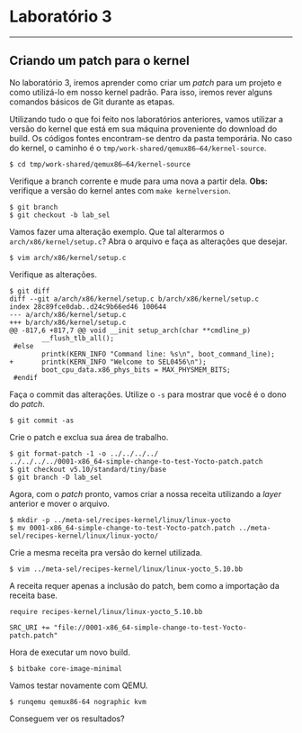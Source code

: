 # Laboratório 3
---------------

## Criando um patch para o kernel

No laboratório 3, iremos aprender como criar um *patch* para um projeto e como utilizá-lo em nosso kernel padrão. Para isso, iremos rever alguns comandos básicos de Git durante as etapas.

Utilizando tudo o que foi feito nos laboratórios anteriores, vamos utilizar a versão do kernel que está em sua máquina proveniente do download do build. Os códigos fontes encontram-se dentro da pasta temporária. No caso do kernel, o caminho é o `tmp/work-shared/qemux86–64/kernel-source`.

    $ cd tmp/work-shared/qemux86–64/kernel-source

Verifique a branch corrente e mude para uma nova a partir dela. **Obs:** verifique a versão do kernel antes com `make kernelversion`.

    $ git branch
    $ git checkout -b lab_sel
    
Vamos fazer uma alteração exemplo. Que tal alterarmos o `arch/x86/kernel/setup.c`? Abra o arquivo e faça as alterações que desejar.

    $ vim arch/x86/kernel/setup.c

Verifique as alterações.

    $ git diff
    diff --git a/arch/x86/kernel/setup.c b/arch/x86/kernel/setup.c
    index 28c89fce0dab..d24c9b66ed46 100644
    --- a/arch/x86/kernel/setup.c
    +++ b/arch/x86/kernel/setup.c
    @@ -817,6 +817,7 @@ void __init setup_arch(char **cmdline_p)
            __flush_tlb_all();
     #else
            printk(KERN_INFO "Command line: %s\n", boot_command_line);
    +       printk(KERN_INFO "Welcome to SEL0456\n");
            boot_cpu_data.x86_phys_bits = MAX_PHYSMEM_BITS;
     #endif
     

Faça o commit das alterações. Utilize o `-s` para mostrar que você é o dono do *patch*.

    $ git commit -as
    
Crie o patch e exclua sua área de trabalho.

    $ git format-patch -1 -o ../../../../
    ../../../../0001-x86_64-simple-change-to-test-Yocto-patch.patch
    $ git checkout v5.10/standard/tiny/base
    $ git branch -D lab_sel

Agora, com o *patch* pronto, vamos criar a nossa receita utilizando a *layer* anterior e mover o arquivo.

    $ mkdir -p ../meta-sel/recipes-kernel/linux/linux-yocto
    $ mv 0001-x86_64-simple-change-to-test-Yocto-patch.patch ../meta-sel/recipes-kernel/linux/linux-yocto/
    
Crie a mesma receita pra versão do kernel utilizada.

    $ vim ../meta-sel/recipes-kernel/linux/linux-yocto_5.10.bb
    
A receita requer apenas a inclusão do patch, bem como a importação da receita base.

    require recipes-kernel/linux/linux-yocto_5.10.bb
    
    SRC_URI += "file://0001-x86_64-simple-change-to-test-Yocto-patch.patch"
    
Hora de executar um novo build.

    $ bitbake core-image-minimal
    
Vamos testar novamente com QEMU.

    $ runqemu qemux86-64 nographic kvm
    
Conseguem ver os resultados?
